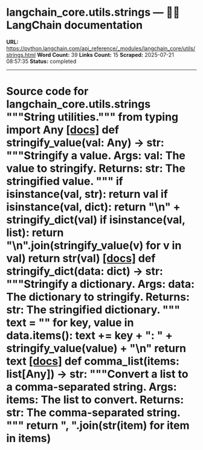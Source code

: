 # langchain_core.utils.strings — 🦜🔗 LangChain  documentation

**URL:** https://python.langchain.com/api_reference/_modules/langchain_core/utils/strings.html
**Word Count:** 39
**Links Count:** 15
**Scraped:** 2025-07-21 08:57:35
**Status:** completed

---

# Source code for langchain\_core.utils.strings               """String utilities."""          from typing import Any                              [[docs]](https://python.langchain.com/api_reference/core/utils/langchain_core.utils.strings.stringify_value.html#langchain_core.utils.strings.stringify_value)     def stringify_value(val: Any) -> str:         """Stringify a value.              Args:             val: The value to stringify.              Returns:             str: The stringified value.         """         if isinstance(val, str):             return val         if isinstance(val, dict):             return "\n" + stringify_dict(val)         if isinstance(val, list):             return "\n".join(stringify_value(v) for v in val)         return str(val)                                             [[docs]](https://python.langchain.com/api_reference/core/utils/langchain_core.utils.strings.stringify_dict.html#langchain_core.utils.strings.stringify_dict)     def stringify_dict(data: dict) -> str:         """Stringify a dictionary.              Args:             data: The dictionary to stringify.              Returns:             str: The stringified dictionary.         """         text = ""         for key, value in data.items():             text += key + ": " + stringify_value(value) + "\n"         return text                                             [[docs]](https://python.langchain.com/api_reference/core/utils/langchain_core.utils.strings.comma_list.html#langchain_core.utils.strings.comma_list)     def comma_list(items: list[Any]) -> str:         """Convert a list to a comma-separated string.              Args:             items: The list to convert.              Returns:             str: The comma-separated string.         """         return ", ".join(str(item) for item in items)